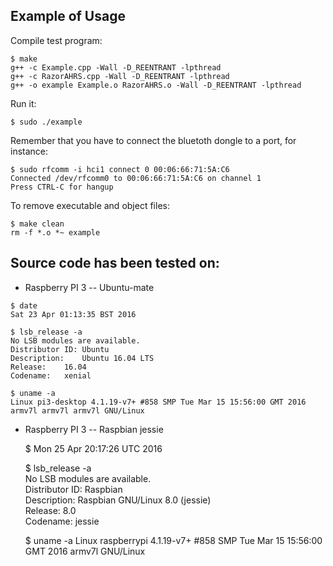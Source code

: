 

Example of Usage
--

Compile test program:	
```
$ make
g++ -c Example.cpp -Wall -D_REENTRANT -lpthread
g++ -c RazorAHRS.cpp -Wall -D_REENTRANT -lpthread
g++ -o example Example.o RazorAHRS.o -Wall -D_REENTRANT -lpthread
```

Run it:
```
$ sudo ./example
```

Remember that you have to connect the bluetoth dongle to a port, for instance:
```
$ sudo rfcomm -i hci1 connect 0 00:06:66:71:5A:C6
Connected /dev/rfcomm0 to 00:06:66:71:5A:C6 on channel 1
Press CTRL-C for hangup
```

To remove executable and object files:
```
$ make clean
rm -f *.o *~ example
```


Source code has been tested on:
--
* Raspberry PI 3 -- Ubuntu-mate
```
$ date
Sat 23 Apr 01:13:35 BST 2016

$ lsb_release -a
No LSB modules are available.
Distributor ID:	Ubuntu
Description:	Ubuntu 16.04 LTS
Release:	16.04
Codename:	xenial

$ uname -a
Linux pi3-desktop 4.1.19-v7+ #858 SMP Tue Mar 15 15:56:00 GMT 2016 armv7l armv7l armv7l GNU/Linux
```

* Raspberry PI 3 -- Raspbian jessie

  $ Mon 25 Apr 20:17:26 UTC 2016  

  $ lsb_release -a  
  No LSB modules are available.  
  Distributor ID:	Raspbian  
  Description:	Raspbian GNU/Linux 8.0 (jessie)  
  Release:	8.0  
  Codename:	jessie  

  $  uname -a  Linux raspberrypi 4.1.19-v7+ #858 SMP Tue Mar 15 15:56:00 GMT 2016 armv7l GNU/Linux



